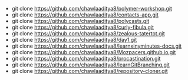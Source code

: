 - git clone https://github.com/chawlaaditya8/polymer-workshop.git
- git clone https://github.com/chawlaaditya8/contacts-app.git
- git clone https://github.com/chawlaaditya8/polycasts.git
- git clone https://github.com/chawlaaditya8/curly-fibula.git
- git clone https://github.com/chawlaaditya8/zealous-tatertot.git
- git clone https://github.com/chawlaaditya8/day1.git
- git clone https://github.com/chawlaaditya8/learnxinyminutes-docs.git
- git clone https://github.com/chawlaaditya8/Mozpacers.github.io.git
- git clone https://github.com/chawlaaditya8/procastination.git
- git clone https://github.com/chawlaaditya8/learnGitBranching.git
- git clone https://github.com/chawlaaditya8/repository-cloner.git